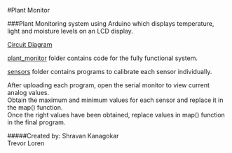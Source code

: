 
#Plant Monitor

###Plant Monitoring system using Arduino which displays temperature, light and moisture levels on an LCD display.

[Circuit Diagram](https://github.com/shrvn-k/PlantMonitor/blob/master/circuit_diagram.jpg)

[plant_monitor](https://github.com/shrvn-k/PlantMonitor/tree/master/plant_monitor) folder contains code for the fully functional system.

[sensors](https://github.com/shrvn-k/PlantMonitor/tree/master/sensors) folder contains programs to calibrate each sensor individually.

After uploading each program, open the serial monitor to view current analog values.  
Obtain the maximum and minimum values for each sensor and replace it in the map() function.  
Once the right values have been obtained, replace values in map() function in the final program.


#####Created by:
Shravan Kanagokar  
Trevor Loren
